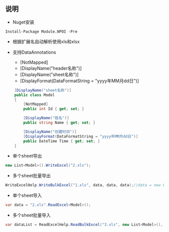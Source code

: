 ﻿## 说明

- Nuget安装
```
Install-Package Module.NPOI -Pre
```

- 根据扩展名自动解析使用xls和xlsx

- 支持DataAnnotations
    - [NotMapped]
    - [DisplayName("header名称")]
    - [DisplayName("sheet名称")]
    - [DisplayFormat(DataFormatString = "yyyy年MM月dd日")]

```C#
    [DisplayName("sheet名称")]
    public class Model
    {
        [NotMapped]
        public int Id { get; set; }

        [DisplayName("姓名")]
        public string Name { get; set; }

        [DisplayName("创建时间")]
        [DisplayFormat(DataFormatString = "yyyy年MM月dd日")]
        public DateTime Time { get; set; }
    }
```

- 单个sheet导出
```C#
new List<Model>().WriteExcel("2.xls");
```

- 多个sheet批量导出
```C#
WriteExcelHelp.WriteBulkExcel("1.xls", data, data, data);//data = new List<Model>()
```

- 单个sheet导入
```C#
var data = "2.xls".ReadExcel<Model>();
```

- 多个sheet批量导入
```C#
var dataList = ReadExcelHelp.ReadBulkExcel("3.xls", new List<Model>(), new List<Model>(), new List<Model>());
```




